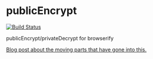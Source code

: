 publicEncrypt
===

[![Build Status](https://travis-ci.org/crypto-browserify/publicEncrypt.svg)](https://travis-ci.org/crypto-browserify/publicEncrypt)

publicEncrypt/privateDecrypt for browserify

[Blog post about the moving parts that have gone into this.](http://calvinmetcalf.com/post/109301244759/porting-nodejs-crypto-to-the-browser-part-3)
